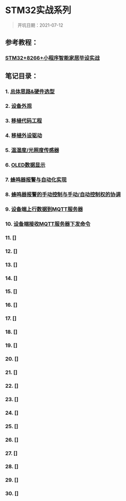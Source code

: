 # STM32实战系列

> 开坑日期：2021-07-12

## 参考教程：

### [STM32+8266+小程序智能家居毕设实战](https://www.bilibili.com/video/BV1ae411W7yD?p=1)

## 笔记目录：

### 1. [总体思路&硬件选型](./1_总体思路&硬件选型.md)
### 2. [设备外观](./2_设备外观.md)
### 3. [移植代码工程](./3_移植代码工程.md)
### 4. [移植外设驱动](./4_移植外设驱动.md)
### 5. [温湿度/光照度传感器](./5_温湿度&光照度传感器采集实现.md)
### 6. [OLED数据显示](./6_OLED数据显示.md)
### 7. [蜂鸣器报警与自动化实现](./7_蜂鸣器报警的自动化.md)
### 8. [蜂鸣器报警的手动控制与手动/自动控制权的协调](./8_蜂鸣器报警的手动控制.md)
### 9. [设备端上行数据到MQTT服务器](./9_MQTT上行.md)
### 10. [设备端接收MQTT服务器下发命令](./10_MTQQ下发.md)
### 11. []
### 12. []
### 13. []
### 14. []
### 15. []
### 16. []
### 17. []
### 18. []
### 19. []
### 20. []
### 21. []
### 22. []
### 23. []
### 24. []
### 25. []
### 26. []
### 27. []
### 28. []
### 29. []
### 30. []